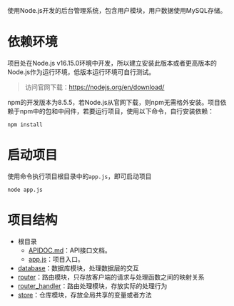 使用Node.js开发的后台管理系统，包含用户模块，用户数据使用MySQL存储。

# 依赖环境

项目处在Node.js v16.15.0环境中开发，所以建立安装此版本或者更高版本的Node.js作为运行环境，低版本运行环境可自行测试。
> 访问官网下载：https://nodejs.org/en/download/
> 
npm的开发版本为8.5.5，若Node.js从官网下载，则npm无需格外安装。项目依赖于npm中的包和中间件，若要运行项目，使用以下命令，自行安装依赖：

```shell
npm install
```
# 启动项目

使用命令执行项目根目录中的`app.js`，即可启动项目

```shell
node app.js
```

# 项目结构

- 根目录
  - [APIDOC.md](./APIDOC.md)：API接口文档。
  - [app.js](./app.js)：项目入口。
- [database](./database)：数据库模块，处理数据层的交互
- [router](./router)：路由模块，只存放客户端的请求与处理函数之间的映射关系
- [router_handler](./router_handler)：路由处理模块，存放实际的处理行为
- [store](./store)：仓库模块，存放全局共享的变量或者方法